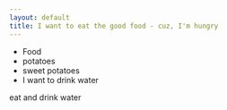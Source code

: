 ```yaml
---
layout: default
title: I want to eat the good food - cuz, I'm hungry
---
```


<ul>
  <li>Food</li>
  <li>potatoes</li>
  <li>sweet potatoes</li>
  <li>I want to drink water</li>
</ul>

<p>eat and drink water</p>